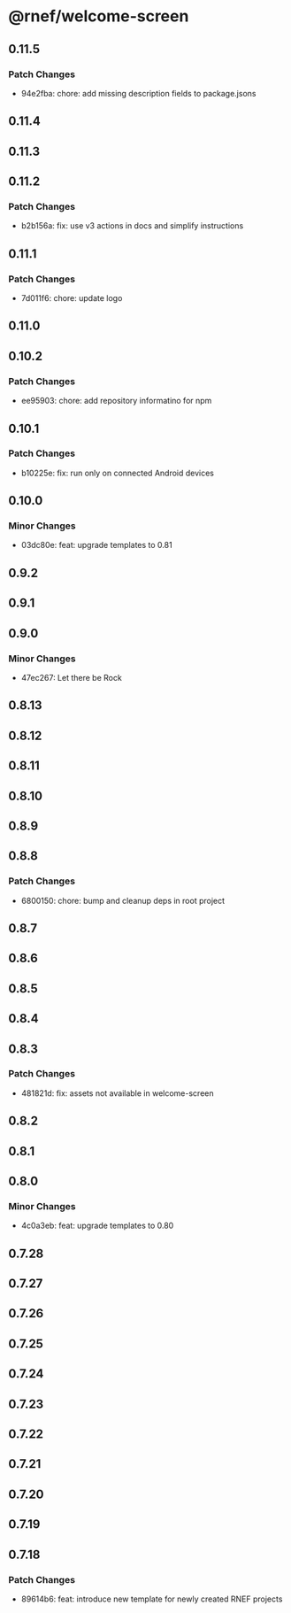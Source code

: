# @rnef/welcome-screen

## 0.11.5

### Patch Changes

- 94e2fba: chore: add missing description fields to package.jsons

## 0.11.4

## 0.11.3

## 0.11.2

### Patch Changes

- b2b156a: fix: use v3 actions in docs and simplify instructions

## 0.11.1

### Patch Changes

- 7d011f6: chore: update logo

## 0.11.0

## 0.10.2

### Patch Changes

- ee95903: chore: add repository informatino for npm

## 0.10.1

### Patch Changes

- b10225e: fix: run only on connected Android devices

## 0.10.0

### Minor Changes

- 03dc80e: feat: upgrade templates to 0.81

## 0.9.2

## 0.9.1

## 0.9.0

### Minor Changes

- 47ec267: Let there be Rock

## 0.8.13

## 0.8.12

## 0.8.11

## 0.8.10

## 0.8.9

## 0.8.8

### Patch Changes

- 6800150: chore: bump and cleanup deps in root project

## 0.8.7

## 0.8.6

## 0.8.5

## 0.8.4

## 0.8.3

### Patch Changes

- 481821d: fix: assets not available in welcome-screen

## 0.8.2

## 0.8.1

## 0.8.0

### Minor Changes

- 4c0a3eb: feat: upgrade templates to 0.80

## 0.7.28

## 0.7.27

## 0.7.26

## 0.7.25

## 0.7.24

## 0.7.23

## 0.7.22

## 0.7.21

## 0.7.20

## 0.7.19

## 0.7.18

### Patch Changes

- 89614b6: feat: introduce new template for newly created RNEF projects
